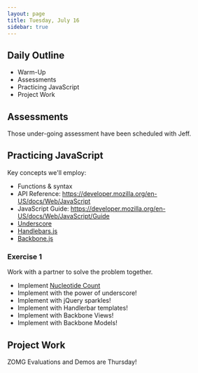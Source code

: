 ```yaml
---
layout: page
title: Tuesday, July 16
sidebar: true
---
```


## Daily Outline

* Warm-Up
* Assessments
* Practicing JavaScript
* Project Work

## Assessments

Those under-going assessment have been scheduled with Jeff.

## Practicing JavaScript

Key concepts we'll employ:

* Functions & syntax
* API Reference: https://developer.mozilla.org/en-US/docs/Web/JavaScript
* JavaScript Guide: https://developer.mozilla.org/en-US/docs/Web/JavaScript/Guide
* [Underscore](http://underscorejs.org)
* [Handlebars.js](http://handlebarsjs.com/)
* [Backbone.js](http://backbonejs.org/)

### Exercise 1

Work with a partner to solve the problem together.

* Implement [Nucleotide Count](https://github.com/JumpstartLab/warmup-exercises/tree/backlog/nucleotide-count)
* Implement with the power of underscore!
* Implement with jQuery sparkles!
* Implement with Handlerbar templates!
* Implement with Backbone Views!
* Implement with Backbone Models!

## Project Work

ZOMG Evaluations and Demos are Thursday!